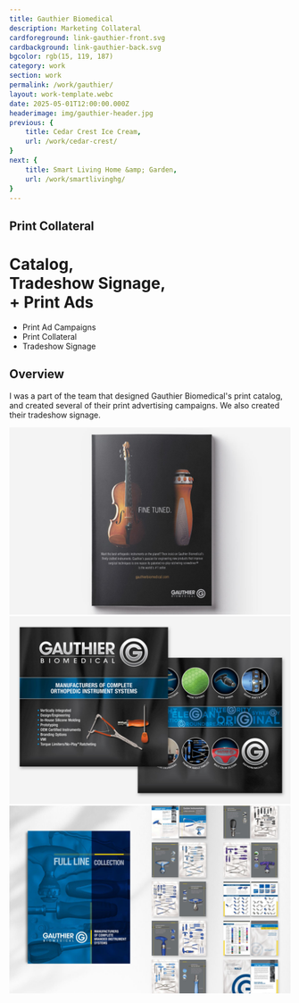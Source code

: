 ```yaml
---
title: Gauthier Biomedical
description: Marketing Collateral
cardforeground: link-gauthier-front.svg
cardbackground: link-gauthier-back.svg
bgcolor: rgb(15, 119, 187)
category: work
section: work
permalink: /work/gauthier/
layout: work-template.webc
date: 2025-05-01T12:00:00.000Z
headerimage: img/gauthier-header.jpg
previous: {
	title: Cedar Crest Ice Cream,
	url: /work/cedar-crest/
}
next: {
	title: Smart Living Home &amp; Garden,
	url: /work/smartlivinghg/
}
---
```




<is-land on:visible>
<div class="two-col-grid description-copy">
<div class="left">

## Print Collateral

# Catalog,<br />Tradeshow Signage,<br />+ Print Ads

* Print Ad Campaigns
* Print Collateral
* Tradeshow Signage

</div>
<div class="right">

## Overview
			
I was a part of the team that designed Gauthier Biomedical's print catalog, and created several of their print advertising campaigns. We also created their tradeshow signage.

</div>
</div>
</is-land>

<div class="two-col-img-grid">
	<is-land on:visible>
		<img src="img/gauthier-ad1.jpg" class="work-image" alt="Pebble Lane Living logo engraved on hammock" loading="lazy" />
	</is-land>
	<is-land on:visible>
		<img src="img/gauthier-tradeshow.jpg" class="work-image" alt="Pebble Lane Living logo engraved on hammock" loading="lazy" />
	</is-land>
	<span class="wide">
		<is-land on:visible>
			<img src="img/gauthier-catalog2.jpg" class="work-image" alt="Pebble Lane Living logo engraved on hammock" loading="lazy" class="wide" />
		<is-land on:visible>
	</span>
</div>
